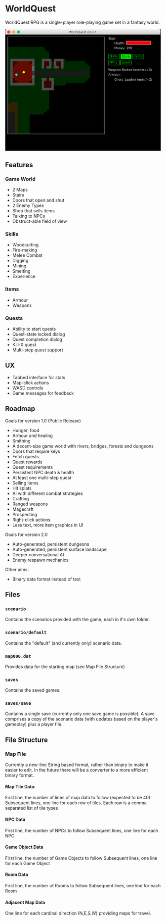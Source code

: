 # WorldQuest

WorldQuest RPG is a single-player role-playing game set in a fantasy world.

![Screenshot](screenshot1.png "Screenshot")

## Features

### Game World

* 2 Maps
* Stairs
* Doors that open and shut
* 2 Enemy Types
* Shop that sells items
* Talking to NPCs
* Obstruct-able field of view

### Skills

* Woodcutting
* Fire-making
* Melee Combat
* Digging
* Mining
* Smelting
* Experience

### Items

* Armour
* Weapons

### Quests

* Ability to start quests
* Quest-state locked dialog
* Quest completion dialog
* Kill-X quest
* Multi-step quest support

## UX

* Tabbed interface for stats
* Map-click actions
* WASD controls
* Game messages for feedback

## Roadmap

Goals for version 1.0 (Public Release)

* Hunger, food
* Armour and healing
* Smithing
* A decent-size game world with rivers, bridges, forests and dungeons
* Doors that require keys
* Fetch quests
* Quest rewards
* Quest requirements
* Persistent NPC death & health
* At least one multi-step quest
* Selling items
* Hit splats
* AI with different combat strategies
* Crafting
* Ranged weapons
* Magecraft
* Prospecting
* Right-click actions
* Less text, more item graphics in UI

Goals for version 2.0

* Auto-generated, persistent dungeons
* Auto-generated, persistent surface landscape
* Deeper conversational AI
* Enemy respawn mechanics

Other aims:

* Binary data format instead of text

## Files

### `scenario`

Contains the scenarios provided with the game, each in it's own folder.

### `scenario/default`

Contains the "default" (and currently only) scenario data.

### `map000.dat`

Provides data for the starting map (see Map File Structure)

### `saves`

Contains the saved games.

### `saves/save`

Contains a single save (currently only one save game is possible).
A save comprises a copy of the scenario data (with updates based on the player's gameplay) plus a player file.

## File Structure

### Map File

Currently a new-line String based format, rather than binary to make it easier to edit. 
In the future there will be a converter to a more efficient binary format.

#### Map Tile Data:

First line, the number of lines of map data to follow (expected to be 40)
Subsequent lines, one line for each row of tiles. Each row is a comma separated list of tile types

#### NPC Data

First line, the number of NPCs to follow
Subsequent lines, one line for each NPC

#### Game Object Data

First line, the number of Game Objects to follow
Subsequent lines, one line for each Game Object

#### Room Data

First line, the number of Rooms to follow
Subsequent lines, one line for each Room

#### Adjacent Map Data

One line for each cardinal direction (N,E,S,W) providing maps for travel.